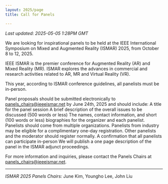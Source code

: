 ```yaml
---
layout: 2025/page
title: Call for Panels

---
```

*Last updated: 2025-05-05 1:28PM GMT*

We are looking for inspirational panels to be held at the IEEE International Symposium on Mixed and Augmented Reality (ISMAR) 2025, from October 8 to 12, 2025.

IEEE ISMAR is the premier conference for Augmented Reality (AR) and Mixed Reality (MR). ISMAR explores the advances in commercial and research activities related to AR, MR and Virtual Reality (VR).

This year, according to ISMAR conference guidelines, all panelists must be in-person.

Panel proposals should be submitted electronically to panels_chairs@ieeeismar.net by June 24th, 2025 and should include:
A title for the panel session
A brief description of the overall issues to be discussed (500 words or less)
The names, contact information, and short (100 words or less) biographies for the organizer and each panelist. Panelists should come from multiple organizations. Panelists from industry may be eligible for a complimentary one-day registration. Other panelists and the moderator should register normally.
A confirmation that all panelists can participate in-person
We will publish a one page description of the panel in the ISMAR adjunct proceedings.

For more information and inquiries, please contact the Panels Chairs at panels_chairs@ieeeismar.net.

---

*ISMAR 2025 Panels Chairs:* June Kim, Youngho Lee, John Liu